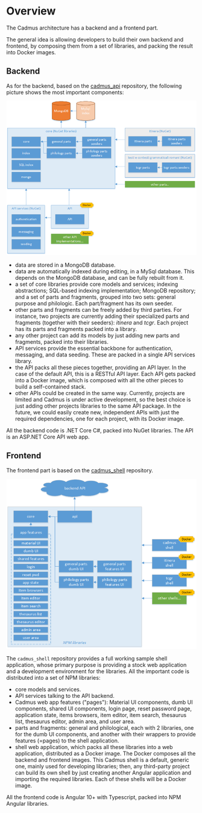 # Overview

The Cadmus architecture has a backend and a frontend part.

The general idea is allowing developers to build their own backend and frontend, by composing them from a set of libraries, and packing the result into Docker images.

## Backend

As for the backend, based on the [cadmus_api](https://github.com/vedph/cadmus_api) repository, the following picture shows the most important components:

![backend](./images/overview_back.png)

- data are stored in a MongoDB database.
- data are automatically indexed during editing, in a MySql database. This depends on the MongoDB database, and can be fully rebuilt from it.
- a set of core libraries provide core models and services; indexing abstractions; SQL-based indexing implementation; MongoDB repository; and a set of parts and fragments, grouped into two sets: general purpose and philologic. Each part/fragment has its own seeder.
- other parts and fragments can be freely added by third parties. For instance, two projects are currently adding their specialized parts and fragments (together with their seeders): *itinera* and *tcgr*. Each project has its parts and fragments packed into a library.
- any other project can add its models by just adding new parts and fragments, packed into their libraries.
- API services provide the essential backbone for authentication, messaging, and data seeding. These are packed in a single API services library.
- the API packs all these pieces together, providing an API layer. In the case of the default API, this is a RESTful API layer. Each API gets packed into a Docker image, which is composed with all the other pieces to build a self-contained stack.
- other APIs could be created in the same way. Currently, projects are limited and Cadmus is under active development, so the best choice is just adding other projects libraries to the same API package. In the future, we could easily create new, independent APIs with just the required dependencies, one for each project, with its Docker image.

All the backend code is .NET Core C#, packed into NuGet libraries. The API is an ASP.NET Core API web app.

## Frontend

The frontend part is based on the [cadmus_shell](https://github.com/vedph/cadmus_shell) repository.

![frontend](./images/overview_front.png)

The `cadmus_shell` repository provides a full working sample shell application, whose primary purpose is providing a stock web application and a development environment for the libraries. All the important code is distributed into a set of NPM libraries:

- core models and services.
- API services talking to the API backend.
- Cadmus web app features ("pages"): Material UI components, dumb UI components, shared UI components, login page, reset password page, application state, items browsers, item editor, item search, thesaurus list, thesaurus editor, admin area, and user area.
- parts and fragments: general and philological, each with 2 libraries, one for the dumb UI components, and another with their wrappers to provide features (=pages) to the shell application.
- shell web application, which packs all these libraries into a web application, distributed as a Docker image. The Docker composes all the backend and frontend images. This Cadmus shell is a default, generic one, mainly used for developing libraries; then, any third-party project can build its own shell by just creating another Angular application and importing the required libraries. Each of these shells will be a Docker image.

All the frontend code is Angular 10+ with Typescript, packed into NPM Angular libraries.
